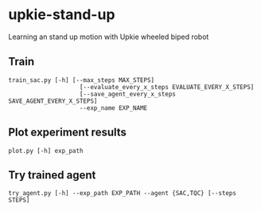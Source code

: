 # upkie-stand-up
Learning an stand up motion with Upkie wheeled biped robot

## Train

```
train_sac.py [-h] [--max_steps MAX_STEPS]
                    [--evaluate_every_x_steps EVALUATE_EVERY_X_STEPS]
                    [--save_agent_every_x_steps SAVE_AGENT_EVERY_X_STEPS]
                    --exp_name EXP_NAME
```

## Plot experiment results

```
plot.py [-h] exp_path
```

## Try trained agent

```
try_agent.py [-h] --exp_path EXP_PATH --agent {SAC,TQC} [--steps STEPS]
```
